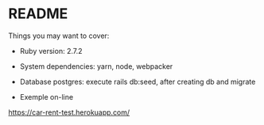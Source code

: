 # README

Things you may want to cover:

* Ruby version: 2.7.2

* System dependencies: yarn, node, webpacker

* Database postgres: 
  execute rails db:seed, after creating db and migrate

* Exemple on-line

https://car-rent-test.herokuapp.com/
